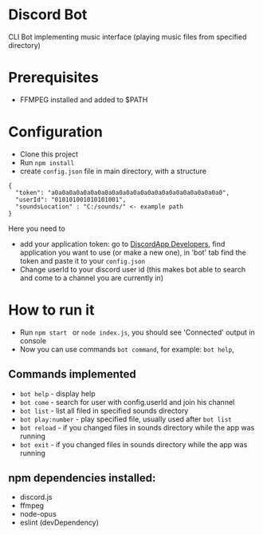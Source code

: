 # Discord Bot
CLI Bot implementing music interface (playing music files from specified directory)

# Prerequisites
- FFMPEG installed and added to $PATH
# Configuration
- Clone this project
- Run `npm install`
- create `config.json` file in main directory, with a structure

```
{
  "token": "a0a0a0a0a0a0a0a0a0a0a0a0a0a0a0a0a0a0a0a0a0a0a0a0",
  "userId": "010101001010101001",
  "soundsLocation" : "C:/sounds/" <- example path
}
```
Here you need to 
- add your application token: go to [DiscordApp Developers](https://discordapp.com/developers), find application you want to use (or make a new one), in 'bot' tab find the token and paste it to your `config.json`
- Change userId to your discord user id (this makes bot able to search and come to a channel you are currently in)

# How to run it
- Run `npm start ` or `node index.js`, you should see 'Connected' output in console
- Now you can use commands `bot command`, for example: `bot help`,

## Commands implemented
- `bot help` - display help  
- `bot come` - search for user with config.userId and join his channel  
- `bot list` - list all filed in specified sounds directory
- `bot play:number` - play specified file, usually used after `bot list`
- `bot reload` - if you changed files in sounds directory while the app was running 
- `bot exit` - if you changed files in sounds directory while the app was running 
## npm dependencies installed:
- discord.js
- ffmpeg
- node-opus
- eslint (devDependency)
